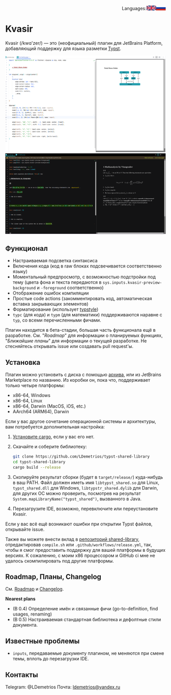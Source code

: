 <div align="right"><p style='align: right;'>
Languages: <a href="README-RU.md"><img src="/flags/RU.png" alt="Russian" width="6%"  align="right"></a> <a href="README.md"><img src="/flags/UK.png" alt="English" width="6%" align="right"></a> 
</p></div>

# Kvasir

Kvasir (/kwɑ'zer/) — это (неофициальный) плагин для JetBrains Platform, добавляющий поддержку для языка разметки [Typst](https://typst.app/docs).

![screenshot.png](screenshot1.png)
![screenshot.png](screenshot2.png)

## Функционал

- Настраиваемая подсветка синтаксиса
- Включения кода (код в raw блоках подсвечивается соответственно языку)
- Моментальный предпросмотр, с возможностью подстройки под тему (цвета фона и текста передаются в `sys.inputs.kvasir-preview-background` и `-foreground` соответственно)
- Отображение ошибок компиляции
- Простые code actions (закомментировать код, автоматическая вставка закрывающих элементов)
- Форматирование (использует [typstyle](https://github.com/Enter-tainer/typstyle))
- `typc` (для кода) и `typm` (для математики) поддерживаются наравне с `typ`, со всеми перечисленными фичами.

Плагин находится в бета-стадии, большая часть функционала ещё в разработке. 
См. "_Roadmap_" для информации о планируемых функциях, "_Ближайшие планы_"  для информации о текущей разработке. 
Не стесняйтесь открывать issue или создавать pull request'ы.

## Установка

Плагин можно установить с диска с помощью [архива](distributions/Kvasir-0.3.0-signed.zip),
или из JetBrains Marketplace по названию. Из коробки он, пока что, поддерживает только четыре платформы:

- x86-64, Windows
- x86-64, Linux
- x86-64, Darwin (MacOS, iOS, etc.)
- AArch64 (ARM64), Darwin

Если у вас другое сочетание операционной системы и архитектуры, вам потребуется дополнительная настройка:

1. [Установите cargo](https://doc.rust-lang.org/cargo/getting-started/installation.html), если у вас его нет.

1. Скачайте и соберите библиотеку:
    ```sh
    git clone https://github.com/LDemetrios/typst-shared-library
    cd typst-shared-library
    cargo build --release
    ```
1. Скопируйте результат сборки (будет в `target/release/`) куда-нибудь в ваш PATH.
   Файл должен иметь имя `libtypst_shared.so` для Linux, `typst_shared.dll` для Windows,
   `libtypstr_shared.dylib` для Darwin, для других ОС можно проверить, посмотрев на результат `System.mapLibraryName("typst_shared")`, вызванного в Java.

1. Перезагрузите IDE, возможно, перевключите или переустановите Kvasir.

Если у вас всё ещё возникают ошибки при открытии Typst файлов, открывайте issue.

Также вы можете внести вклад в [репозиторий shared-library](https://github.com/LDemetrios/typst-shared-library),
отредактировав `compile.sh` или `.github/workflows/release.yml`, так, чтобы я смог предоставить поддержку для вашей платформы в будущих версиях. К сожалению, с моим x86 процессором и GitHub ci мне не удалось скомпилировать под другие платформы.

## Roadmap, Планы, Changelog

См. [Roadmap](Roadmap-RU.md) и [Changelog](Changelog-RU.md).

**Nearest plans**

- (В 0.4) Определение имён и связанные фичи (go-to-definition, find usages, renaming)
- (В 0.5) Настраиваемая стандартная библиотека и дефолтные стили документа.

## Известные проблемы

- `inputs`, передаваемые документу плагином, не меняются при смене темы, вплоть до перезагрузки IDE.

## Контакты

Telegram: @LDemetrios
Почта: ldemetrios@yandex.ru
